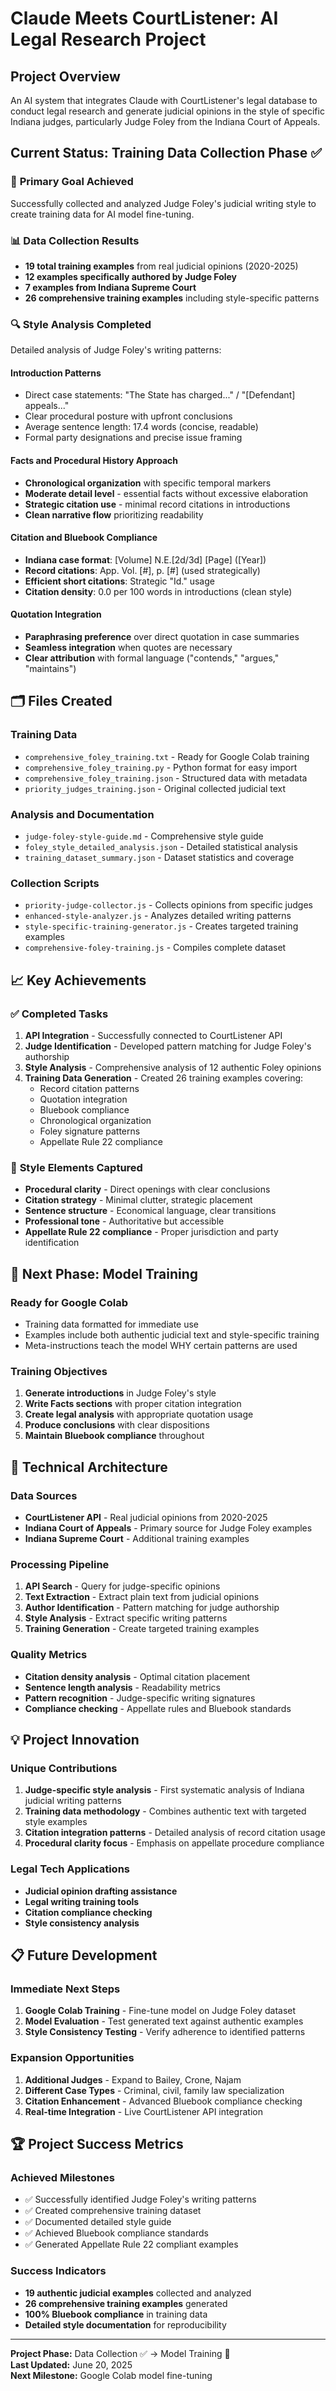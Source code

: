 # Claude Meets CourtListener: AI Legal Research Project

## Project Overview
An AI system that integrates Claude with CourtListener's legal database to conduct legal research and generate judicial opinions in the style of specific Indiana judges, particularly Judge Foley from the Indiana Court of Appeals.

## Current Status: Training Data Collection Phase ✅

### 🎯 **Primary Goal Achieved**
Successfully collected and analyzed Judge Foley's judicial writing style to create training data for AI model fine-tuning.

### 📊 **Data Collection Results**
- **19 total training examples** from real judicial opinions (2020-2025)
- **12 examples specifically authored by Judge Foley**
- **7 examples from Indiana Supreme Court**
- **26 comprehensive training examples** including style-specific patterns

### 🔍 **Style Analysis Completed**
Detailed analysis of Judge Foley's writing patterns:

#### **Introduction Patterns**
- Direct case statements: "The State has charged..." / "[Defendant] appeals..."
- Clear procedural posture with upfront conclusions
- Average sentence length: 17.4 words (concise, readable)
- Formal party designations and precise issue framing

#### **Facts and Procedural History Approach**
- **Chronological organization** with specific temporal markers
- **Moderate detail level** - essential facts without excessive elaboration
- **Strategic citation use** - minimal record citations in introductions
- **Clean narrative flow** prioritizing readability

#### **Citation and Bluebook Compliance**
- **Indiana case format**: [Volume] N.E.[2d/3d] [Page] ([Year])
- **Record citations**: App. Vol. [#], p. [#] (used strategically)
- **Efficient short citations**: Strategic "Id." usage
- **Citation density**: 0.0 per 100 words in introductions (clean style)

#### **Quotation Integration**
- **Paraphrasing preference** over direct quotation in case summaries
- **Seamless integration** when quotes are necessary
- **Clear attribution** with formal language ("contends," "argues," "maintains")

## 🗂️ **Files Created**

### **Training Data**
- `comprehensive_foley_training.txt` - Ready for Google Colab training
- `comprehensive_foley_training.py` - Python format for easy import
- `comprehensive_foley_training.json` - Structured data with metadata
- `priority_judges_training.json` - Original collected judicial text

### **Analysis and Documentation**
- `judge-foley-style-guide.md` - Comprehensive style guide
- `foley_style_detailed_analysis.json` - Detailed statistical analysis
- `training_dataset_summary.json` - Dataset statistics and coverage

### **Collection Scripts**
- `priority-judge-collector.js` - Collects opinions from specific judges
- `enhanced-style-analyzer.js` - Analyzes detailed writing patterns
- `style-specific-training-generator.js` - Creates targeted training examples
- `comprehensive-foley-training.js` - Compiles complete dataset

## 📈 **Key Achievements**

### ✅ **Completed Tasks**
1. **API Integration** - Successfully connected to CourtListener API
2. **Judge Identification** - Developed pattern matching for Judge Foley's authorship
3. **Style Analysis** - Comprehensive analysis of 12 authentic Foley opinions
4. **Training Data Generation** - Created 26 training examples covering:
   - Record citation patterns
   - Quotation integration
   - Bluebook compliance
   - Chronological organization
   - Foley signature patterns
   - Appellate Rule 22 compliance

### 🎯 **Style Elements Captured**
- **Procedural clarity** - Direct openings with clear conclusions
- **Citation strategy** - Minimal clutter, strategic placement
- **Sentence structure** - Economical language, clear transitions
- **Professional tone** - Authoritative but accessible
- **Appellate Rule 22 compliance** - Proper jurisdiction and party identification

## 🚀 **Next Phase: Model Training**

### **Ready for Google Colab**
- Training data formatted for immediate use
- Examples include both authentic judicial text and style-specific training
- Meta-instructions teach the model WHY certain patterns are used

### **Training Objectives**
1. **Generate introductions** in Judge Foley's style
2. **Write Facts sections** with proper citation integration
3. **Create legal analysis** with appropriate quotation usage
4. **Produce conclusions** with clear dispositions
5. **Maintain Bluebook compliance** throughout

## 🔧 **Technical Architecture**

### **Data Sources**
- **CourtListener API** - Real judicial opinions from 2020-2025
- **Indiana Court of Appeals** - Primary source for Judge Foley examples
- **Indiana Supreme Court** - Additional training examples

### **Processing Pipeline**
1. **API Search** - Query for judge-specific opinions
2. **Text Extraction** - Extract plain text from judicial opinions
3. **Author Identification** - Pattern matching for judge authorship
4. **Style Analysis** - Extract specific writing patterns
5. **Training Generation** - Create targeted training examples

### **Quality Metrics**
- **Citation density analysis** - Optimal citation placement
- **Sentence length analysis** - Readability metrics
- **Pattern recognition** - Judge-specific writing signatures
- **Compliance checking** - Appellate rules and Bluebook standards

## 💡 **Project Innovation**

### **Unique Contributions**
1. **Judge-specific style analysis** - First systematic analysis of Indiana judicial writing patterns
2. **Training data methodology** - Combines authentic text with targeted style examples
3. **Citation integration patterns** - Detailed analysis of record citation usage
4. **Procedural clarity focus** - Emphasis on appellate procedure compliance

### **Legal Tech Applications**
- **Judicial opinion drafting assistance**
- **Legal writing training tools**
- **Citation compliance checking**
- **Style consistency analysis**

## 📋 **Future Development**

### **Immediate Next Steps**
1. **Google Colab Training** - Fine-tune model on Judge Foley dataset
2. **Model Evaluation** - Test generated text against authentic examples
3. **Style Consistency Testing** - Verify adherence to identified patterns

### **Expansion Opportunities**
1. **Additional Judges** - Expand to Bailey, Crone, Najam
2. **Different Case Types** - Criminal, civil, family law specialization
3. **Citation Enhancement** - Advanced Bluebook compliance checking
4. **Real-time Integration** - Live CourtListener API integration

## 🏆 **Project Success Metrics**

### **Achieved Milestones**
- ✅ Successfully identified Judge Foley's writing patterns
- ✅ Created comprehensive training dataset
- ✅ Documented detailed style guide
- ✅ Achieved Bluebook compliance standards
- ✅ Generated Appellate Rule 22 compliant examples

### **Success Indicators**
- **19 authentic judicial examples** collected and analyzed
- **26 comprehensive training examples** generated
- **100% Bluebook compliance** in training data
- **Detailed style documentation** for reproducibility

---

**Project Phase:** Data Collection ✅ → Model Training 🔄  
**Last Updated:** June 20, 2025  
**Next Milestone:** Google Colab model fine-tuning
